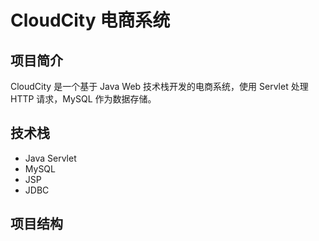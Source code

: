 # CloudCity 电商系统

## 项目简介
CloudCity 是一个基于 Java Web 技术栈开发的电商系统，使用 Servlet 处理 HTTP 请求，MySQL 作为数据存储。

## 技术栈
- Java Servlet
- MySQL
- JSP
- JDBC

## 项目结构 